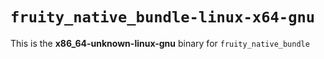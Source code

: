 # `fruity_native_bundle-linux-x64-gnu`

This is the **x86_64-unknown-linux-gnu** binary for `fruity_native_bundle`
